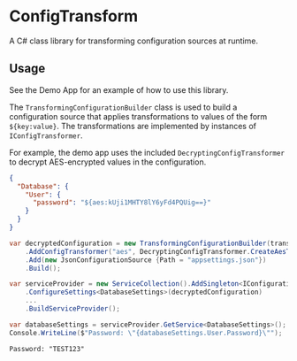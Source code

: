 # ConfigTransform

A C# class library for transforming configuration sources at runtime.

## Usage

See the Demo App for an example of how to use this library.

The `TransformingConfigurationBuilder` class is used to build a configuration source that applies transformations
to values of the form `${key:value}`. The transformations are implemented by instances of `IConfigTransformer`.

For example, the demo app uses the included `DecryptingConfigTransformer` to decrypt AES-encrypted values in the
configuration.

```json
{
  "Database": {
    "User": {
      "password": "${aes:kUji1MHTY8lY6yFd4PQUig==}"
    }
  }
}
```

```csharp
var decryptedConfiguration = new TransformingConfigurationBuilder(transformers)
    .AddConfigTransformer("aes", DecryptingConfigTransformer.CreateAesTransformer("key.bin", "iv.bin"))
    .Add(new JsonConfigurationSource {Path = "appsettings.json"})
    .Build();

var serviceProvider = new ServiceCollection().AddSingleton<IConfiguration>(decryptedConfiguration)
    .ConfigureSettings<DatabaseSettings>(decryptedConfiguration)
    ...
    .BuildServiceProvider();

var databaseSettings = serviceProvider.GetService<DatabaseSettings>();
Console.WriteLine($"Password: \"{databaseSettings.User.Password}\"");
```

```output
Password: "TEST123"
```
